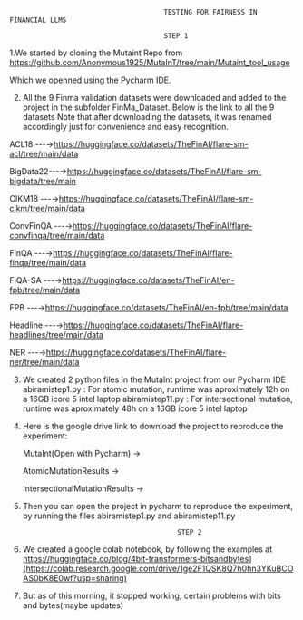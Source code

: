 

                                          TESTING FOR FAIRNESS IN FINANCIAL LLMS

                                          STEP 1

1.We started by cloning the Mutaint Repo from https://github.com/Anonymous1925/MutaInT/tree/main/Mutaint_tool_usage

Which we openned using the Pycharm IDE.

2. All the 9 Finma validation datasets were downloaded and added to the project in the subfolder FinMa_Dataset. Below is the link to all the 9 datasets
Note that after downloading the datasets, it was renamed accordingly just for convenience and easy recognition.

ACL18 ---→https://huggingface.co/datasets/TheFinAI/flare-sm-acl/tree/main/data

BigData22---→https://huggingface.co/datasets/TheFinAI/flare-sm-bigdata/tree/main

CIKM18 ---→https://huggingface.co/datasets/TheFinAI/flare-sm-cikm/tree/main/data

ConvFinQA ---→https://huggingface.co/datasets/TheFinAI/flare-convfinqa/tree/main/data

FinQA ---→https://huggingface.co/datasets/TheFinAI/flare-finqa/tree/main/data

FiQA-SA ---→https://huggingface.co/datasets/TheFinAI/en-fpb/tree/main/data

FPB ---→https://huggingface.co/datasets/TheFinAI/en-fpb/tree/main/data

Headline ---→https://huggingface.co/datasets/TheFinAI/flare-headlines/tree/main/data

NER ---→https://huggingface.co/datasets/TheFinAI/flare-ner/tree/main/data

3. We created 2 python files in the MutaInt project from our Pycharm IDE
abiramistep1.py : For atomic mutation, runtime was aproximately 12h on a 16GB icore 5 intel laptop
abiramistep11.py : For intersectional mutation, runtime was aproximately 48h on a 16GB icore 5 intel laptop

4. Here is the google drive link to download the project to reproduce the experiment:

   
   MutaInt(Open with Pycharm) ->
   
   AtomicMutationResults ->
   
   IntersectionalMutationResults -> 



6. Then you can open the project in pycharm to reproduce the experiment, by running the files abiramistep1.py and abiramistep11.py

                                             STEP 2

1. We created a google colab notebook, by following the examples at https://huggingface.co/blog/4bit-transformers-bitsandbytes](https://colab.research.google.com/drive/1ge2F1QSK8Q7h0hn3YKuBCOAS0bK8E0wf?usp=sharing)
2. But as of this morning, it stopped working; certain problems with bits and bytes(maybe updates)

